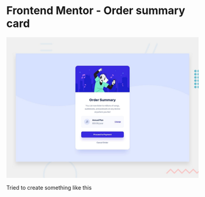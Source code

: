 # Frontend Mentor - Order summary card

![Design preview for the Order summary card coding challenge](./design/desktop-preview.jpg)

Tried to create something like this